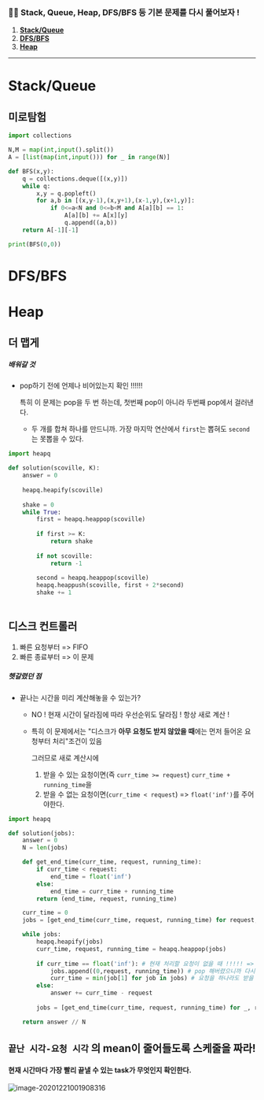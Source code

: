 ### 🏃‍♀ Stack, Queue, Heap, DFS/BFS 등 기본 문제를 다시 풀어보자 !
1. **[Stack/Queue](#Stack/Queue)**
2. **[DFS/BFS](#DFS/BFS)**
2. **[Heap](#Heap)**


---
# Stack/Queue
## 미로탐험
```python
import collections

N,M = map(int,input().split())
A = [list(map(int,input())) for _ in range(N)]

def BFS(x,y):
    q = collections.deque([(x,y)])
    while q:
        x,y = q.popleft()
        for a,b in [(x,y-1),(x,y+1),(x-1,y),(x+1,y)]:
            if 0<=a<N and 0<=b<M and A[a][b] == 1:
                A[a][b] += A[x][y]
                q.append((a,b))
    return A[-1][-1]

print(BFS(0,0))
```

# DFS/BFS

# Heap
## 더 맵게



##### 배워갈 것

* pop하기 전에 언제나 비어있는지 확인 !!!!!!

  특히 이 문제는 pop을 두 번 하는데, 첫번째 pop이 아니라 두번째 pop에서 걸러낸다.

  * 두 개를 합쳐 하나를 만드니까. 가장 마지막 연산에서 `first`는 뽑혀도 `second`는 못뽑을 수 있다.



```python
import heapq

def solution(scoville, K):
    answer = 0
    
    heapq.heapify(scoville)
    
    shake = 0
    while True:
        first = heapq.heappop(scoville)
        
        if first >= K:
            return shake
        
        if not scoville:
            return -1
        
        second = heapq.heappop(scoville)
        heapq.heappush(scoville, first + 2*second)
        shake += 1
        
```



## 디스크 컨트롤러

1. 빠른 요청부터 => FIFO
2. 빠른 종료부터 => 이 문제



##### 헷갈렸던 점

* 끝나는 시간을 미리 계산해놓을 수 있는가?

  * NO ! 현재 시간이 달라짐에 따라 우선순위도 달라짐 ! 항상 새로 계산 !

  * 특히 이 문제에서는 "디스크가 **아무 요청도 받지 않았을 때**에는 먼저 들어온 요청부터 처리"조건이 있음

    그러므로 새로 계산시에

    1. 받을 수 있는 요청이면(즉 `curr_time >= request`) `curr_time + running_time`을
    2. 받을 수 없는 요청이면(`curr_time < request`) => `float('inf')`를 주어야한다.



```python
import heapq

def solution(jobs):
    answer = 0
    N = len(jobs)

    def get_end_time(curr_time, request, running_time):
        if curr_time < request:
            end_time = float('inf')
        else:
            end_time = curr_time + running_time
        return (end_time, request, running_time)

    curr_time = 0
    jobs = [get_end_time(curr_time, request, running_time) for request, running_time in jobs]

    while jobs:
        heapq.heapify(jobs)
        curr_time, request, running_time = heapq.heappop(jobs)
        
        if curr_time == float('inf'): # 현재 처리할 요청이 없을 때 !!!!! => 가장 빠른 요청시간으로 가자
            jobs.append((0,request, running_time)) # pop 해버렸으니까 다시 넣어주고
            curr_time = min(job[1] for job in jobs) # 요청을 하나라도 받을 수 있도록 그 시간으로 jump하자.
        else:
            answer += curr_time - request
            
        jobs = [get_end_time(curr_time, request, running_time) for _, request, running_time in jobs]

    return answer // N
```



## `끝난 시각-요청 시각` 의 mean이 줄어들도록 스케줄을 짜라!

#### 현재 시간마다 가장 빨리 끝낼 수 있는 task가 무엇인지 확인한다.

![image-20201221001908316](fig/image-20201221001908316.png)

